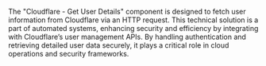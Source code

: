 The "Cloudflare - Get User Details" component is designed to fetch user information from Cloudflare via an HTTP request. This technical solution is a part of automated systems, enhancing security and efficiency by integrating with Cloudflare’s user management APIs. By handling authentication and retrieving detailed user data securely, it plays a critical role in cloud operations and security frameworks.
